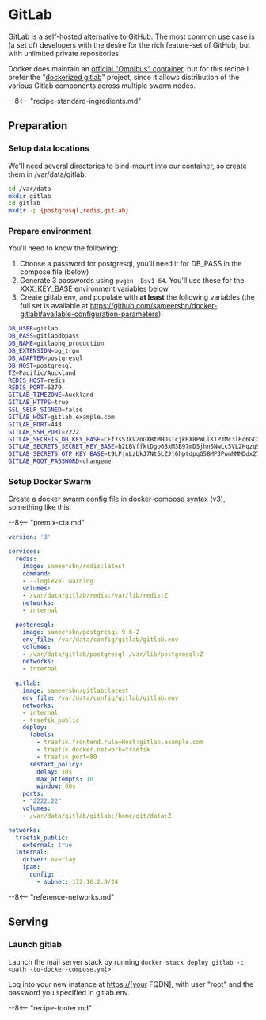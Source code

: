# GitLab

GitLab is a self-hosted [alternative to GitHub](https://about.gitlab.com/comparison/). The most common use case is (a set of) developers with the desire for the rich feature-set of GitHub, but with unlimited private repositories.

Docker does maintain an [official "Omnibus" container](https://docs.gitlab.com/omnibus/docker/README.html), but for this recipe I prefer the "[dockerized gitlab](https://github.com/sameersbn/docker-gitlab)" project, since it allows distribution of the various Gitlab components across multiple swarm nodes.

--8<-- "recipe-standard-ingredients.md"

## Preparation

### Setup data locations

We'll need several directories to bind-mount into our container, so create them in /var/data/gitlab:

```bash
cd /var/data
mkdir gitlab
cd gitlab
mkdir -p {postgresql,redis,gitlab}
```

### Prepare environment

You'll need to know the following:

1. Choose a password for postgresql, you'll need it for DB_PASS in the compose file (below)
2. Generate 3 passwords using ```pwgen -Bsv1 64```. You'll use these for the XXX_KEY_BASE environment variables below
3. Create gitlab.env, and populate with **at least** the following variables (the full set is available at <https://github.com/sameersbn/docker-gitlab#available-configuration-parameters>):

```bash
DB_USER=gitlab
DB_PASS=gitlabdbpass
DB_NAME=gitlabhq_production
DB_EXTENSION=pg_trgm
DB_ADAPTER=postgresql
DB_HOST=postgresql
TZ=Pacific/Auckland
REDIS_HOST=redis
REDIS_PORT=6379
GITLAB_TIMEZONE=Auckland
GITLAB_HTTPS=true
SSL_SELF_SIGNED=false
GITLAB_HOST=gitlab.example.com
GITLAB_PORT=443
GITLAB_SSH_PORT=2222
GITLAB_SECRETS_DB_KEY_BASE=CFf7sS3kV2nGXBtMHDsTcjkRX8PWLlKTPJMc3lRc6GCzJDdVljZ85NkkzJ8mZbM5
GITLAB_SECRETS_SECRET_KEY_BASE=h2LBVffktDgb6BxM3B97mDSjhnSNwLc5VL2Hqzq9cdrvBtVw48WSp5wKj5HZrJM5
GITLAB_SECRETS_OTP_KEY_BASE=t9LPjnLzbkJ7Nt6LZJj6hptdpgG58MPJPwnMMMDdx27KSwLWHDrz9bMWXQMjq5mp
GITLAB_ROOT_PASSWORD=changeme
```

### Setup Docker Swarm

Create a docker swarm config file in docker-compose syntax (v3), something like this:

--8<-- "premix-cta.md"

```yaml
version: '3'

services:
  redis:
    image: sameersbn/redis:latest
    command:
    - --loglevel warning
    volumes:
    - /var/data/gitlab/redis:/var/lib/redis:Z
    networks:
    - internal

  postgresql:
    image: sameersbn/postgresql:9.6-2
    env_file: /var/data/config/gitlab/gitlab.env
    volumes:
    - /var/data/gitlab/postgresql:/var/lib/postgresql:Z
    networks:
    - internal

  gitlab:
    image: sameersbn/gitlab:latest
    env_file: /var/data/config/gitlab/gitlab.env
    networks:
    - internal
    - traefik_public
    deploy:
      labels:
        - traefik.frontend.rule=Host:gitlab.example.com
        - traefik.docker.network=traefik
        - traefik.port=80
      restart_policy:
        delay: 10s
        max_attempts: 10
        window: 60s
    ports:
    - "2222:22"
    volumes:
    - /var/data/gitlab/gitlab:/home/git/data:Z

networks:
  traefik_public:
    external: true
  internal:
    driver: overlay
    ipam:
      config:
        - subnet: 172.16.2.0/24
```

--8<-- "reference-networks.md"

## Serving

### Launch gitlab

Launch the mail server stack by running ```docker stack deploy gitlab -c <path -to-docker-compose.yml>```

Log into your new instance at <https://[your> FQDN], with user "root" and the password you specified in gitlab.env.

[^1]: I use the **sameersbn/gitlab:latest** image, rather than a specific version. This lets me execute updates simply by redeploying the stack (and why **wouldn't** I want the latest version?)

--8<-- "recipe-footer.md"
